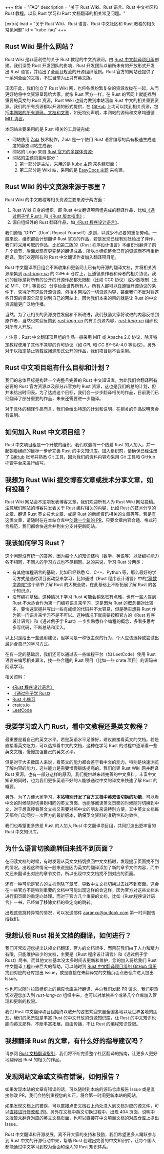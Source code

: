 +++
title = "FAQ"
description = "关于 Rust Wiki、Rust 语言、Rust 中文社区和 Rust 教程，以及 Rust 学习和 Rust 文档翻译的相关常见问题。"

[extra]
lead = "关于 Rust Wiki、Rust 语言、Rust 中文社区和 Rust 教程的相关常见问题"
id = "kube-faq"
+++

## Rust Wiki 是什么网站？

Rust Wiki 是非营利性的关于 Rust 教程的中文资源网，由 [Rust 中文翻译项目组][rust-lang-cn]创建。我们深受 Rust 开发团队的影响，Rust 开发团队以前所未有的开放形式开发出 Rust 语言，并给出了全面且规范的开源组织范例。Rust 官方的网站还提供了一系列全面的文档，不过目前为止只有英文版。

正因于此，我们创立了 Rust Wiki 网，也将各类纷繁复杂的资源收拢在一起，从而更好地将中文资源呈现给大家。就像 Rust 官方一样，在 Rust 的官网上就能找到重要的英文的 Rust 资源，Rust Wiki 也努力做到本站涵盖 Rust 中文的相关重要资源。我们的所有资源都以开源的形式提供，在 [GitHub][rust-lang-cn] 上均可以找到相关资源，包括[本网站的所有源码、文档和文章][rustwiki]，如无特别声明，本网站的源码和文章均遵循 [MIT 协议][mit]。

本网站主要采用的是 Rust 相关的工具链完成:

- 网站使用 [Zola][zola] 技术制作，Zola 是一个使用 Rust 语言编写的具有极速生成速度的静态网站生成器;
- 网站的 Logo 来自 [Rust 官方的多媒体资源][rust-logo];
- 网站的主题包含两部分：
  1. 第一部分是主站，采用的是 [kube 主题][kube] 来构建页面；
  2. 第二部分是 Wiki 站，采用的是 [EasyDocs 主题][zola-easydocs-theme] 来构建。

[rust-lang-cn]: https://github.com/rust-lang-cn
[rustwiki]: https://github.com/rust-lang-cn/rustwiki.org
[zola]: https://www.getzola.org
[rust-logo]: https://github.com/rust-lang/rust-artwork
[kube]: https://kube.elemnts.net/
[zola-easydocs-theme]: https://www.getzola.org/themes/zola-easydocs-theme/
[mit]: https://mit-license.org/

## Rust Wiki 的中文资源来源于哪里？

Rust Wiki 的中文教程等相关资源主要来源于两方面：

1. Rust Wiki 自身的组织，即 Rust 中文翻译项目组完成的翻译作品，比如[《通过例子学 Rust》][rbe]和[《Rust 版本指南》][edition-guide]；
2. 源自组织外的 Rust 翻译作品，如[《Rust 程序设计语言》][book]。

我们遵循 “DRY”（Don't Repeat Yourself）原则，以减少不必要的重复劳动。一般来说，组织都会计划翻译 Rust 官方的作品，若是发现已经有别处给出了译作，我们将采用可取的作品，比如第二版的《Rust 程序设计语言》本组织也翻译了前几个章节，后面发现有更完整的翻译成品，所以本组织整合已有的资源而不再重新翻译，我们欢迎所有的 Rust 中文翻译作者加入翻译项目组。

Rust 中文翻译项目组会不断收集和更新网上已有的开源的翻译文档，并将相关资源聚集到 [*rust-lang-cn*][rust-lang-cn] 的 GitHub 仓库上，且遵循原作者和译者的相关协议。我们的目标是将所有的公开的开源作品都无限制（比如 CC0 协议）或少数限制（比如 MIT、GPL 等协议）分享给全世界所有人。所有人都可以在遵循开源协议的条件下，获得所有这些开源资源，包括本网站的一切资源内容，甚至我们不反对将这些开源的资源全部复刻到自己的网站上，因为我们本来的目的就是让 Rust 的中文资源能更广泛地传播。

当然，为了让相关的资源良性发展和不断改进，我们鼓励大家将改进的内容反馈到原作者，当然也欢迎反馈到 [*rust-lang-cn*][rust-lang-cn] 的有关资源内容，[*rust-lang-cn*][rust-lang-cn] 组织也对所有人开放。

⚡️ 注意：Rust 中文翻译项目组的作品一般采用 MIT 或 Apache 2.0 协议，除非特定教程使用了其他不兼容的许可协议（如 GPL 和 CC BY-SA-4.0 等协议）。另外对于以指定禁止转载或闭源形式公开的作品，我们项目组不会采用。

[rbe]: https://rustwiki.org/zh-CN/rust-by-example
[edition-guide]: https://rustwiki.org/zh-CN/edition-guide
[book]: https://rustwiki.org/zh-CN/book
[rust-lang-cn]: https://github.com/rust-lang-cn

## Rust 中文项目组有什么目标和计划？

我们的总体目标是构建一个完整且完善的 Rust 中文知识库，为此我们会翻译所有必要的 Rust 官方资源以及部分非官方的 Rust 资源，这也是我们的总的计划，但并未给出时间表。为了达成这个目标，我们会一步步翻译相关的作品，目前我们已经翻译了部分重要的作品，未来还需要进一步翻译。

对于具体的翻译作品而言，我们会给出特定的计划和说明，在相关的作品说明页会有说明。

## 如何加入 Rust 中文项目组？

Rust 中文项目组是一个开放的组织，我们欢迎每一个热爱 Rust 的人加入，并一起朝着组织的目标一步步完善 Rust 的中文知识库。加入组织前，请确保已经注册了 [GitHub][github] 账号并熟悉 Git 工具，因为我们的资料内容均采用 Git 工具和 GitHub 托管平台来进行编写。

[github]: https://github.com

## 我想为 Rust Wiki 提交博客文章或技术分享文章，如何投稿？

Rust Wiki 网站会不定期发表博客文章，我们欢迎所有人为 Rust Wiki 网站投稿。注意我们网站的博客只发表关于 Rust 编程相关的内容，比如 Rust 的技术分享的文章、翻译 Rust 英文技术文章，或是 Rust 的新闻资讯相关的文章等等。若是有这类文章，请随时在在本站仓库中[创建一个新的 PR][pr]，只要文章内容合适、格式符合规范，我们都会快速合并到主分支并更新网站。

[pr]: https://github.com/rust-lang-cn/rustwiki.org/pulls

## 我该如何学习 Rust？

这个问题没有统一的答案，因为每个人的知识结构（数学、英语等）以及编程能力各不相同，不同人的学习方式也不尽相同。总的来说，学习 Rust 分两类：

- 有其他编程语言的基础，比如已经熟悉 C、C++、Python 等，那么最好的学习方式是通过项目驱动型来学习，比如通过《Rust 程序设计语言》中的[“猜数字游戏”][guessing-game]这个章节了解 Rust 的大概全貌，在此基础上不断拓展了解 Rust 的各个知识点。
- 没有编程基础。这种情况下学习 Rust 可能会稍感觉有点难，也有一些人提到 Rust 不太适合作为第一门编程语言来学习，这是因为 Rust 的概念相对比较多，要快速掌握并写出一些有成绩的代码并不太容易，但是确实想将 Rust 作为第一门语言来学习不是不可以。这种情况下就需要按照官方的《Rust 程序设计语言》和《通过例子学 Rust》一步步熟悉各个编程的概念，多看多思考多写代码，不断总结和深入。

以上只是给出一些通用建议，但学习是一种很主观的行为，个人应该选择或尝试出最适合自己的学习方式。

在有一定的基础后，我们还可以通过去一些编程平台（如 LeetCode）使用 Rust 语言来编写相关算法，找一些合适的 Rust 项目（比如一些 crate 项目）的源码来阅读学习。

相关资料：

- [《Rust 程序设计语言》][book]
- [《通过例子学 Rust》][rbe]
- [Rust 小练习][rustlings]
- [crates.io][crates]
- [LeetCode][leetcode]

[guessing-game]: https://rustwiki.org/zh-CN/book/ch02-00-guessing-game-tutorial.html
[rustlings]: https://github.com/rust-lang-cn/rustlings-cn
[crates]: https://crates.io/
[leetcode]: https://leetcode-cn.com/

## 我要学习或入门 Rust，看中文教程还是英文教程？

最重要是看自己的英文水平。若是英语水平足够好，建议直接看英文的文档。若是直接看英文吃力，可以选择看中文的文档，这种在学习 Rust 的过程中逐渐看一些英文文档，慢慢加强自己的英文水平。

但是对于大多数国人来说，看英文的能力都会差于看中文的能力，特别是快速浏览了解内容的能力，这些能力是需要慢慢锻炼提高的。我们创建 Rust Wiki 网并翻译 Rust 资源，也有一部分这样的原因。我们提供越来越完善的中文资料，丰富中文知识的同时，也为我们更多英语不好的人能够通过中文的译文来快速了解 Rust 的概要。

另外，为了方便大家学习，**本站特别开发了官方文档中英双语切换的功能**，可以看中文的时候随时切换到相同的英文页面，也能够阅读英文页面的时候随时切换到中文，对于想直接看英文文档又需要对照中文的朋友来说特别方便。其中英文文档每天都会自动同步一次官方的最新版本，确保英文资料的准确性和时效性。

我们也希望更多热爱 Rust 的人加入 Rust 中文翻译项目组，共同打造出更丰富的 Rust 中文知识库。

## 为什么语言切换跳转回来找不到页面？

在阅读文档的时候，有时发现从英文文档切换回中文文档时，发现提示页面找不到的情况。出现这种情况一般来说是因为英文的翻译添加了新的章节文件内容，而中文还未翻译出对应的章节文件，所以出现中文文档找不到对应的页面。

还有一种可能是官方的文档删除了章节，导致中文文档切换过去找不到页面。这会在一些官方不是特别重要的文档中可能出现这样的会这样，因为官方对这些文档未进行旧页面的重定向处理。而对于官方几个重要的文档，比如《Rust程序设计语言》一书，已经做了移除文档的重定向的跳转。

出现这些跳转异常的情况，可以发送邮件 <aaranxu@outlook.com> 第一时间报告给我们。

## 我想认领 Rust 相关文档的翻译，如何进行？

我们非常欢迎您提出认领文档翻译，官方的文档很多，而目前我们由于人力和精力有限，只能维护较少的文档，主要是《Rust 程序设计语言》和《通过例子学 Rust》两书，而其他文档基本没太多时间去更新和维护，您的加入将给我们 Rust 中文翻译工程带来巨大的帮助，可以随时到 [Rust 中文翻译项目组的 GitHub 组织](https://github.com/rust-lang-cn) 找到对应的仓库提出 Issue，或是直接在未翻译完的文档页面点击仓库进入提出 Issue。

你也可以随时拉取组织上的相应仓库进行翻译，并向我们发起 PR 请求，我们更热切欢迎您加入到 *rust-lang-cn* 组织中来，也可以对单独某个或某几个仓库加入管理和更新的权限。

我们 Rust 中文翻译项目组始终以敞开的姿态欢迎来自全国各地以及世界各地的朋友，我们的愿景就是丰富 Rust 的中文开放的资源知识库，让 Rust 的中文知识也能向英文那样，不断丰富拓展，自由传播，不让 Rust 的编程知识受限。

## 我想翻译 Rust 的文章，有什么好的指导建议吗？

请参阅 [Rust 文档翻译指引][translation-guide]，我们将不断完善整个社区翻译的指南，让更多人更好地翻译出 Rust 的相关的作品。

[translation-guide]: https://rustwiki.org/wiki/translate/rust-translation-guide/

## 发现网站文章或文档有错误，如何报告？

如果发现本站的文章有错误的话，可以随时到本站的源码仓库报告 Issue 或是直接修改 PR，我们会特别重视您的纠正，将会第一时间更新本站的网站。

如果发现文档上的错误，可以直接点击文档右上角处进入到文档对应的源文件，可以[直接进行修改和 PR][report]。另外在文档中英文切换过程中，出现 404 页面，说明中文版暂未翻译对应的英文文档页面，也可以直接在中文项目文档的对应仓库上提出 Issue。

Rust 中文翻译和开源发展，离不开大家的支持和鼓励，我们希望更多人踊跃参与到 Rust 中文的开源行动中来，帮助 Rust 创建出完善的中文知识库，让每个国人都能通过中文学习到较为全面和深入的 Rust 知识体系。

[report]: https://github.com/rust-lang-cn/rustwiki.org
